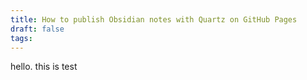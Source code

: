 ```yaml
---
title: How to publish Obsidian notes with Quartz on GitHub Pages
draft: false
tags:
---
```

hello. this is test